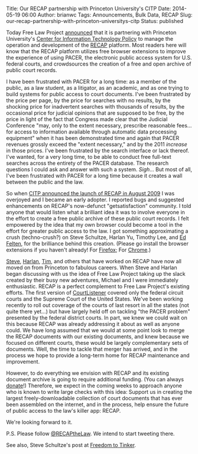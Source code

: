Title: Our RECAP partnership with Princeton University's CITP
Date: 2014-05-19 06:00
Author: brianwc
Tags: Announcements, Bulk Data, RECAP
Slug: our-recap-partnership-with-princeton-universitys-citp
Status: published

Today Free Law Project [announced](http://www.prlog.org/12324795) that
it is partnering with Princeton University's [Center for Information
Technology Policy](https://citp.princeton.edu/) to manage the operation
and development of the [RECAP]({filename}/pages/recap.md) platform.
Most readers here will know that the RECAP platform utilizes free
browser extensions to improve the experience of using PACER, the
electronic public access system for U.S. federal courts, and
crowdsources the creation of a free and open archive of public court
records.

I have been frustrated with PACER for a long time: as a member of the
public, as a law student, as a litigator, as an academic, and as one
trying to build systems for public access to court documents. I've been
frustrated by the price per page, by the price for searches with no
results, by the shocking price for inadvertent searches with thousands
of results, by the occasional price for judicial opinions that are
supposed to be free, by the price in light of the fact that Congress
made clear that the Judicial Conference "may, only to the extent
necessary, prescribe reasonable fees... for access to information
available through automatic data processing equipment" when it has been
demonstrated time and again that PACER revenues grossly exceed the
"extent necessary," and by the 2011 *increase* in those prices. I've
been frustrated by the search interface or lack thereof. I've wanted,
for a very long time, to be able to conduct free full-text searches
across the entirety of the PACER database. The research questions I
could ask and answer with such a system. *Sigh*... But most of all, I've
been frustrated with PACER for a long time because it creates a wall
between the public and the law.

So when [CITP announced the launch of RECAP in August
2009]({filename}/welcome.md) I was overjoyed
and I became an early adopter. I reported bugs and suggested
enhancements on RECAP's now-defunct "getsatisfaction" community. I told
anyone that would listen what a brilliant idea it was to involve
everyone in the effort to create a free public archive of these public
court records. I felt empowered by the idea that my own browser could
become a tool in the effort for greater public access to the law. I got
something approximating a crush (techno-crush?) on Steve Schultze,
Harlan Yu, Timothy Lee, and [Ed
Felten](https://freedom-to-tinker.com/blog/author/felten/), for the
brilliance behind this creation. (Please go install the browser
extensions if you haven't already! For
[Firefox](https://addons.mozilla.org/firefox/downloads/file/201452/recap-0.9.1-fx.xpi);
For
[Chrome](https://chrome.google.com/webstore/detail/recap/oiillickanjlaeghobeeknbddaonmjnc).)

[Steve](https://twitter.com/sjschultze),
[Harlan](http://www.robinsonyu.com/),
[Tim](http://www.vox.com/authors/timothy-b-lee), and others that have
worked on RECAP have now all moved on from Princeton to fabulous
careers. When Steve and Harlan began discussing with us the idea of Free
Law Project taking up the slack created by their busy new adventures,
Michael and I were immediately enthusiastic. RECAP is a perfect
complement to Free Law Project's existing efforts. The first version of
[CourtListener](https://courtlistener.com) covered only the federal
circuit courts and the Supreme Court of the United States. We've been
working recently to roll out coverage of the courts of last resort in
all the states (not quite there yet...) but have largely held off on
tackling "the PACER problem" presented by the federal district courts.
In part, we knew we could wait on this because RECAP was already
addressing it about as well as anyone could. We have long assumed that
we would at some point look to merge the RECAP documents with our
existing documents, and knew because we focused on different courts,
these would be largely complementary sets of documents. Well, the time
to tackle that merger has arrived, and in the process we hope to provide
a long-term home for RECAP maintenance and improvement.

However, to do everything we envision with RECAP and its existing
document archive is going to require additional funding. (You can always
[donate](https://www.courtlistener.com/donate/)!) Therefore, we expect
in the coming weeks to approach anyone who is known to write large
checks with this idea: Support us in creating the largest
freely-downloadable collection of court documents that has ever been
assembled on the internet, and in the process, help ensure the future of
public access to the law's killer app: RECAP.

We're looking forward to it.

P.S. Please follow [@RECAPtheLaw](http://twitter.com/recapthelaw). We
intend to start tweeting there.

See also, Steve Schultze's post at [Freedom to
Tinker](https://freedom-to-tinker.com/blog/sjs/free-law-project-partnering-in-stewardship-of-recap/).

